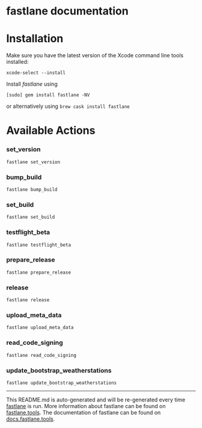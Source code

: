 fastlane documentation
================
# Installation

Make sure you have the latest version of the Xcode command line tools installed:

```
xcode-select --install
```

Install _fastlane_ using
```
[sudo] gem install fastlane -NV
```
or alternatively using `brew cask install fastlane`

# Available Actions
### set_version
```
fastlane set_version
```

### bump_build
```
fastlane bump_build
```

### set_build
```
fastlane set_build
```

### testflight_beta
```
fastlane testflight_beta
```

### prepare_release
```
fastlane prepare_release
```

### release
```
fastlane release
```

### upload_meta_data
```
fastlane upload_meta_data
```

### read_code_signing
```
fastlane read_code_signing
```

### update_bootstrap_weatherstations
```
fastlane update_bootstrap_weatherstations
```


----

This README.md is auto-generated and will be re-generated every time [fastlane](https://fastlane.tools) is run.
More information about fastlane can be found on [fastlane.tools](https://fastlane.tools).
The documentation of fastlane can be found on [docs.fastlane.tools](https://docs.fastlane.tools).
